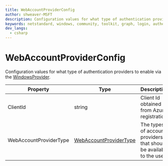 ```yaml
---
title: WebAccountProviderConfig
author: shweaver-MSFT
description: Configuration values for what type of authentication providers to enable via the WindowsProvider.
keywords: netstandard, windows, community, toolkit, graph, login, authentication, provider, providers, identity
dev_langs:
  - csharp
---
```


# WebAccountProviderConfig

Configuration values for what type of authentication providers to  enable via the [WindowsProvider](./WindowsProvider.md).

| Property | Type | Description |
| -- | -- | -- |
| ClientId | string | Client Id obtained from Azure registration. |
| WebAccountProviderType | [WebAccountProviderType](./WebAccountProviderType.md) | The types of accounts providers that should be available to the user. |
